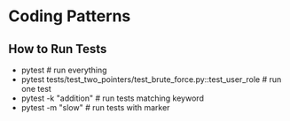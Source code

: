 # Coding Patterns

## How to Run Tests

- pytest                # run everything
- pytest tests/test_two_pointers/test_brute_force.py::test_user_role   # run one test
- pytest -k "addition"  # run tests matching keyword
- pytest -m "slow"      # run tests with marker
